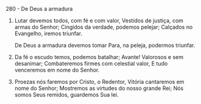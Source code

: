 280 - De Deus a armadura

1. Lutar devemos todos, com fé e com valor,
   Vestidos de justiça, com armas do Senhor;
   Cingidos da verdade, podemos pelejar;
   Calçados no Evangelho, iremos triunfar.

   De Deus a armadura devemos tomar
   Para, na peleja, podermos triunfar.

2. Da fé o escudo temos, podemos batalhar;
   Avante! Valorosos e sem desanimar;
   Combateremos firmes com celestial valor,
   E tudo venceremos em nome do Senhor.

3. Proezas nós faremos por Cristo, o Redentor,
   Vitória cantaremos em nome do Senhor;
   Mostremos as virtudes do nosso grande Rei;
   Nós somos Seus remidos, guardemos Sua lei.
